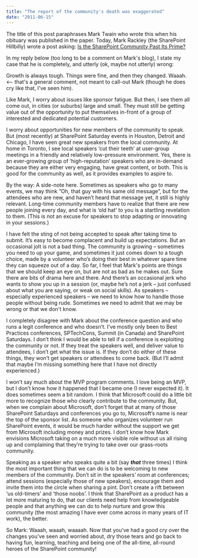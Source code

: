 ```yaml
---
title: "The report of the community's death was exaggerated"
date: "2011-06-15"
---
```


The title of this post paraphrases Mark Twain who wrote this when his obituary was published in the paper. Today, Mark Rackley (the SharePoint Hillbilly) wrote a post asking: [Is the SharePoint Community Past Its Prime?](http://geekswithblogs.net/SoYouKnow/archive/2011/06/14/is-the-sharepoint-community-past-its-prime.aspx "Is the SharePoint Community Past Its Prime?")

In my reply below (too long to be a comment on Mark's blog), I state my case that he is completely, and utterly (ok, maybe not utterly) wrong:

Growth is always tough. Things were fine, and then they changed. Waaah. <-- that's a general comment, not meant to call-out Mark (though he does cry like that, I've seen him).

Like Mark, I worry about issues like sponsor fatigue. But then, I see them all come out, in cities (or suburbs) large and small. They must still be getting value out of the opportunity to put themselves in-front of a group of interested and dedicated potential customers.

I worry about opportunities for new members of the community to speak. But (most recently) at SharePoint Saturday events in Houston, Detroit and Chicago, I have seen great new speakers from the local community. At home in Toronto, I see local speakers ‘cut their teeth’ at user-group meetings in a friendly and relatively low-pressure environment. Yes, there is an ever-growing group of ‘high-reputation’ speakers who are in-demand because they are either very engaging, have great content, or both. This is good for the community as well, as it provides examples to aspire to.

By the way: A side-note here. Sometimes as speakers who go to many events, we may think “Oh, that guy with his same old message”, but for the attendees who are new, and haven’t heard that message yet, it still is highly relevant. Long-time community members have to realize that there are new people joining every day, and what is ‘old hat’ to you is a startling revelation to them. (This is not an excuse for speakers to stop adapting or innovating in your sessions.)

I have felt the sting of not being accepted to speak after taking time to submit. It’s easy to become complacent and build up expectations. But an occasional jolt is not a bad thing. The community is growing – sometimes you need to up your game, and sometimes it just comes down to a tough choice, made by a volunteer who’s doing their best in whatever spare time they can squeeze out of a day. So far, I feel that Mark's points are things that we should keep an eye on, but are not as bad as he makes out. Sure there are bits of drama here and there. And there’s an occasional jerk who wants to show you up in a session (or, maybe he’s not a jerk – just confused about what you are saying, or weak on social skills). As speakers – especially experienced speakers – we need to know how to handle those people without being rude. Sometimes we need to admit that we may be wrong or that we don't know.

I completely disagree with Mark about the conference question and who runs a legit conference and who doesn’t. I’ve mostly only been to Best Practices conferences, SPTechCons, Summit (in Canada) and SharePoint Saturdays. I don’t think I would be able to tell if a conference is exploiting the community or not. If they treat the speakers well, and deliver value to attendees, I don’t get what the issue is. If they don’t do either of these things, they won’t get speakers or attendees to come back. (But I’ll admit that maybe I’m missing something here that I have not directly experienced.)

I won’t say much about the MVP program comments. I love being an MVP, but I don’t know how it happened that I became one (I never expected it). It does sometimes seem a bit random. I think that Microsoft could do a little bit more to recognize those who clearly contribute to the community. But, when we complain about Microsoft, don’t forget that at many of those SharePoint Saturdays and conferences you go to, Microsoft’s name is near the top of the sponsor list. As someone who organizes volunteer run SharePoint events, it would be much harder without the support we get from Microsoft including money and prizes. I don’t know how Mark envisions Microsoft taking on a much more visible role without us all rising up and complaining that they’re trying to take over our grass-roots community.

Speaking as a speaker who speaks quite a bit (say _**that**_ three times) I think the most important thing that we can do is to be welcoming to new members of the community. Don’t sit in the speakers’ room at conferences; attend sessions (especially those of new speakers), encourage them and invite them into the circle when sharing a pint. Don’t create a rift between ‘us old-timers’ and ‘those noobs’. I think that SharePoint as a product has a lot more maturing to do, that our clients need help from knowledgeable people and that anything we can do to help nurture and grow this community (the most amazing I have ever come across in many years of IT work), the better.

So Mark: Waaah, waaah, waaaah. Now that you’ve had a good cry over the changes you’ve seen and worried about, dry those tears and go back to having fun, learning, teaching and being one of the all-time, all-round heroes of the SharePoint community!
